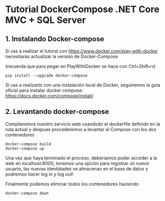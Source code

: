 # Tutorial DockerCompose .NET Core MVC + SQL Server

## 1. Instalando Docker-compose

Si vas a realizar el tutoral con https://www.docker.com/play-with-docker necesitarás actualizar la version de Docker-Compose

(recuerda que para pegar en PlayWithDocker se hace con Ctrl+Shift+v)

```shell wrap
pip install --upgrade docker-compose
```

Si vas a realizarlo con una instalación local de Docker, seguiremos la guia oficial para instalar docker compose:
https://docs.docker.com/compose/install/

## 2. Levantando docker-compose

Compilaremos nuestro servicio web usandodo el dockerfile definido en la ruta actual y despues procederemos a levantar el Compose con los dos contenedores

```shell wrap
docker-compose build
docker-compose up
```

Una vez que haya terminado el proceso, deberiamos poder acceder a la web en localhost:8000, tenemos una opción para registrar un nuevo usuario, las nuevas identidades se almacenan en el base de datos y podremos hacer log in y log out!

Finalmente podemos eliminar todos los contenedores haciendo

```shell wrap
docker-compose down
```
